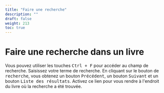 ```yaml
---
title: "Faire une recherche"
description: ""
draft: false
weight: 213
toc: true
---
```


# Faire une recherche dans un livre

Vous pouvez utiliser les touches <kbd>Ctrl + F</kbd> pour accéder au champ de recherche. Saisissez votre terme de recherche. En cliquant sur le bouton de <kbd>recherche</kbd>, vous obtenez un bouton <kbd>Précédent</kbd>, un bouton <kbd>Suivant</kbd> et un bouton <kbd>Liste des résultats</kbd>. Activez ce lien pour vous rendre à l'endroit du livre où la recherche a été trouvée.

